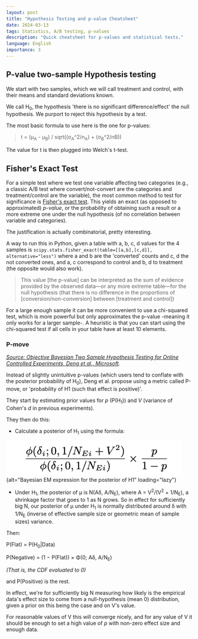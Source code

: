 ```yaml
---
layout: post
title: "Hypothesis Testing and p-value Cheatsheet"
date: 2024-03-13
tags: Statistics, A/B testing, p-values
description: "Quick cheatsheet for p-values and statistical tests."
language: English
importance: 3
---
```


## P-value two-sample Hypothesis testing

We start with two samples, which we will call treatment and control, with their means and standard deviations known.

We call H<sub>0</sub>, the hypothesis 'there is no significant difference/effect' the null hypothesis. We purport to reject this hypothesis by a test.

The most basic formula to use here is the one for p-values:

> t = (μ<sub>A</sub> - μ<sub>B</sub>) / sqrt((σ<sub>A</sub>^2/n<sub>A</sub>) + (σ<sub>B</sub>^2/n</sub>B</sub>))

The value for t is then plugged into Welch's t-test.

## Fisher's Exact Test

For a simple test where we test one variable affecting two categories (e.g., a classic A/B test where convert/not-convert are the categories and treatment/control are the variable), the most common method to test for significance is [Fisher's exact test](https://en.wikipedia.org/wiki/Fisher%27s_exact_test). This yields an exact (as opposed to approximated) _p-value_, or the probability of obtaining such a result or a more extreme one under the null hypothesis (of no correlation between variable and categories).

The justification is actually combinatorial, pretty interesting.

A way to run this in Python, given a table with a, b, c, d values for the 4 samples is
`scipy.stats.fisher_exact(table=[[a,b],[c,d]], alternative="less")`
where a and b are the 'converted' counts and c, d the not converted ones, and a, c correspond to control and b, d to treatment (the opposite would also work).

> This value \[the p-value] can be interpreted as the sum of evidence provided by the observed data—or any more extreme table—for the null hypothesis (that there is no difference in the proportions of \[conversion/non-conversion] between \[treatment and control])

For a large enough sample it can be more convenient to use a chi-squared test, which is more powerful but only approximates the p-value -meaning it only works for a larger sample-. A heuristic is that you can start using the chi-squared test if all cells in your table have at least 10 elements.

### P-move

_[Source: Objective Bayesian Two Sample Hypothesis Testing for
Online Controlled Experiments, Deng et al., Microsoft](https://exp-platform.com/Documents/BayesianAB.pdf)._

Instead of slightly unintuitive p-values (which users tend to conflate with the posterior probability of H<sub>0</sub>), Deng et al. propose using a metric called P-move, or 'probability of H1 (such that effect is positive)'.

They start by estimating prior values for _p_ (P(H<sub>1</sub>)) and _V_ (variance of Cohen's _d_ in previous experiments).

They then do this:
- Calculate a posterior of H<sub>1</sub> using the formula:

![](image/bayesian.png){alt="Bayesian EM expression for the posterior of H1" loading="lazy"}

- Under H<sub>1</sub>, the posterior of µ is N(Aδ, A/N<sub>E</sub>), where A = V<sup>2</sup>/(V<sup>2</sup> + 1/N<sub>E</sub>), a shrinkage factor that goes to 1 as N grows. So in effect for sufficiently big N, our posterior of µ under H<sub>1</sub> is normally distributed around δ with 1/N<sub>E</sub> (inverse of effective sample size or geometric mean of sample sizes) variance.

Then:

P(Flat) = P(H<sub>0</sub>\|Data)

P(Negative) = (1 − P(Flat)) × Φ(0; Aδ, A/N<sub>E</sub>) 

_(That is, the CDF evaluated to 0)_

and P(Positive) is the rest.

In effect, we're for sufficiently big N measuring how likely is the empirical data's effect size to come from a null-hypothesis (mean 0) distribution, given a prior on this being the case and on V's value.

For reasonable values of V this will converge nicely, and for any value of V it should be enough to set a high value of _p_ with non-zero effect size and enough data.

